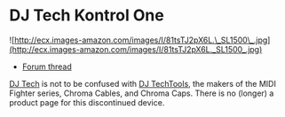 # DJ Tech Kontrol One

![http://ecx.images-amazon.com/images/I/81tsTJ2pX6L.\_SL1500\_.jpg](http://ecx.images-amazon.com/images/I/81tsTJ2pX6L._SL1500_.jpg)

  - [Forum thread](http://mixxx.org/forums/viewtopic.php?f=7&t=5738)

[DJ Tech](http://www.djtechpro.com/eng/index.php) is not to be confused
with [DJ TechTools](http://djtechtools.com/), the makers of the MIDI
Fighter series, Chroma Cables, and Chroma Caps. There is no (longer) a
product page for this discontinued device.
